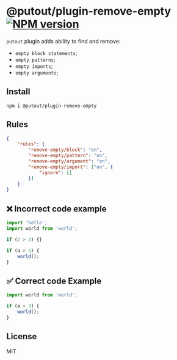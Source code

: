 # @putout/plugin-remove-empty [![NPM version][NPMIMGURL]][NPMURL]

[NPMIMGURL]: https://img.shields.io/npm/v/@putout/plugin-remove-empty.svg?style=flat&longCache=true
[NPMURL]: https://npmjs.org/package/@putout/plugin-remove-empty"npm"

`putout` plugin adds ability to find and remove:

- `empty block statements`;
- `empty patterns`;
- `empty imports`;
- `empty arguments`;

## Install

```
npm i @putout/plugin-remove-empty
```

## Rules

```json
{
    "rules": {
        "remove-empty/block": "on",
        "remove-empty/pattern": "on",
        "remove-empty/argument": "on",
        "remove-empty/import": ["on", {
            "ignore": []
        }]
    }
}
```

## ❌ Incorrect code example

```js
import 'hello';
import world from 'world';

if (2 > 3) {}

if (a > 3) {
    world();
}
```

## ✅ Correct code Example

```js
import world from 'world';

if (a > 3) {
    world();
}
```

## License

MIT
